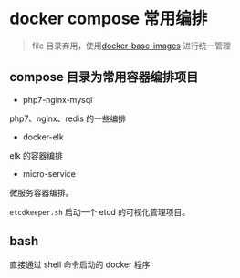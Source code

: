 # docker compose 常用编排

> file 目录弃用，使用[docker-base-images](https://github.com/KINGMJ/docker-base-images) 进行统一管理

## compose 目录为常用容器编排项目

- php7-nginx-mysql

php7、nginx、redis 的一些编排

- docker-elk

elk 的容器编排

- micro-service

微服务容器编排。

`etcdkeeper.sh` 启动一个 etcd 的可视化管理项目。

## bash

直接通过 shell 命令启动的 docker 程序
